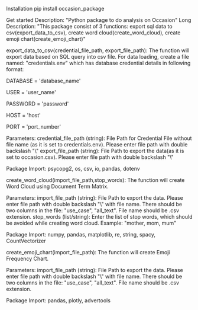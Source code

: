 Installation
pip install occasion_package


Get started
Description: "Python package to do analysis on Occasion"
Long Description: "This package consist of 3 functions: export sql data to csv(export_data_to_csv), create word cloud(create_word_cloud), create emoji chart(create_emoji_chart)"

export_data_to_csv(credential_file_path, export_file_path):
The function will export data based on SQL query into csv file.
For data loading, create a file named: "credentials.env" which has database credential details in following format:

DATABASE = 'database_name'

USER = 'user_name'

PASSWORD = 'password'

HOST = 'host'

PORT = 'port_number'


Parameters:
credential_file_path (string): File Path for Credential File without file name (as it is set to credentials.env). Please enter file path with double backslash "\\"
export_file_path (string): File Path to export the data(as it is set to occasion.csv). Please enter file path with double backslash "\\"

Package Import: psycopg2, os, csv, io, pandas, dotenv

create_word_cloud(import_file_path,stop_words):
The function will create Word Cloud using Document Term Matrix.

Parameters:
import_file_path (string): File Path to export the data. Please enter file path with double backslash "\\" with file name. There should be two columns in the file: "use_case", "all_text". File name should be .csv extension.
stop_words (list/string): Enter the list of stop words, which should be avoided while creating word cloud. Example: "mother, mom, mum"

Package Import: numpy, pandas, matplotlib, re, string, spacy, CountVectorizer

create_emoji_chart(import_file_path):
The function will create Emoji Frequency Chart.

Parameters:
import_file_path (string): File Path to export the data. Please enter file path with double backslash "\\" with file name. There should be two columns in the file: "use_case", "all_text". File name should be .csv extension.

Package Import: pandas, plotly, advertools